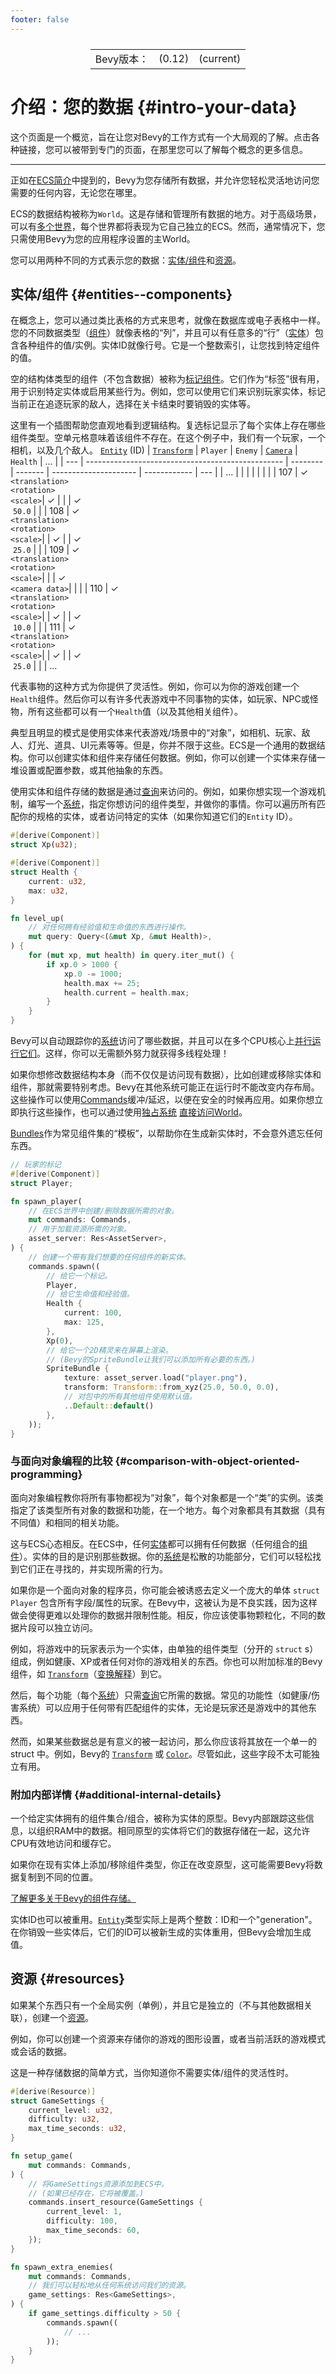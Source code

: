 ```yaml
---
footer: false
---
```

<table style="display:flex;justify-content:center">
  <tr>
    <td>Bevy版本：</td>
    <td>(0.12)</td>
    <td>(current)</td>
  </tr>
</table>

# 介绍：您的数据 {#intro-your-data}
这个页面是一个概览，旨在让您对Bevy的工作方式有一个大局观的了解。点击各种链接，您可以被带到专门的页面，在那里您可以了解每个概念的更多信息。

----

正如在[ECS简介](/book/14.programming/14.1ecs-intro)中提到的，Bevy为您存储所有数据，并允许您轻松灵活地访问您需要的任何内容，无论您在哪里。

ECS的数据结构被称为`World`。这是存储和管理所有数据的地方。对于高级场景，可以有[多个世界](/book/14.programming/14.5intro-data#entities--components)，每个世界都将表现为它自己独立的ECS。然而，通常情况下，您只需使用Bevy为您的应用程序设置的主World。

您可以用两种不同的方式表示您的数据：[实体/组件](#entities--components)和[资源](#resources)。

## 实体/组件 {#entities--components}
在概念上，您可以通过类比表格的方式来思考，就像在数据库或电子表格中一样。您的不同数据类型（[组件](/book/14.programming/14.7ec#components)）就像表格的“列”，并且可以有任意多的“行”（[实体](/book/14.programming/14.7ec#entities)）包含各种组件的值/实例。实体ID就像行号。它是一个整数索引，让您找到特定组件的值。

空的结构体类型的组件（不包含数据）被称为[标记组件](/book/14.programming/14.7ec#components)。它们作为“标签”很有用，用于识别特定实体或启用某些行为。例如，您可以使用它们来识别玩家实体，标记当前正在追逐玩家的敌人，选择在关卡结束时要销毁的实体等。

这里有一个插图帮助您直观地看到逻辑结构。复选标记显示了每个实体上存在哪些组件类型。空单元格意味着该组件不存在。在这个例子中，我们有一个玩家，一个相机，以及几个敌人。
[`Entity`](https://docs.rs/bevy/0.12.0/bevy/ecs/entity/struct.Entity.html) (ID) | [`Transform`](https://docs.rs/bevy/0.12.0/bevy/transform/components/struct.Transform.html) | `Player` | `Enemy` | [`Camera`](https://docs.rs/bevy/0.12.0/bevy/render/camera/struct.Camera.html) | `Health` | ... |
| --- | ------------------------------------------------- | -------- | ------- | --------------------- | ------------ | --- |
| ... |                                                   |          |         |                       |              |     |
| 107 | ✓ <br>`<translation>`<br>`<rotation>`<br>`<scale>`| ✓        |         |                      | ✓<br> `50.0` |     |
| 108 | ✓ <br>`<translation>`<br>`<rotation>`<br>`<scale>`|          | ✓       |                      | ✓<br> `25.0` |     |
| 109 | ✓ <br>`<translation>`<br>`<rotation>`<br>`<scale>`|          |         | ✓ <br>`<camera data>`|              |     |
| 110 | ✓ <br>`<translation>`<br>`<rotation>`<br>`<scale>`|          | ✓       |                      | ✓<br> `10.0` |     |
| 111 | ✓ <br>`<translation>`<br>`<rotation>`<br>`<scale>`|          | ✓       |                      | ✓<br> `25.0` |     |
| ...

代表事物的这种方式为你提供了灵活性。例如，你可以为你的游戏创建一个`Health`组件。然后你可以有许多代表游戏中不同事物的实体，如玩家、NPC或怪物，所有这些都可以有一个`Health`值（以及其他相关组件）。

典型且明显的模式是使用实体来代表游戏/场景中的“对象”，如相机、玩家、敌人、灯光、道具、UI元素等等。但是，你并不限于这些。ECS是一个通用的数据结构。你可以创建实体和组件来存储任何数据。例如，你可以创建一个实体来存储一堆设置或配置参数，或其他抽象的东西。

使用实体和组件存储的数据是通过[查询](/book/14.programming/14.9queries)来访问的。例如，如果你想实现一个游戏机制，编写一个[系统](/book/14.programming/14.5systems)，指定你想访问的组件类型，并做你的事情。你可以遍历所有匹配你的规格的实体，或者访问特定的实体（如果你知道它们的`Entity` ID）。

```rust
#[derive(Component)]
struct Xp(u32);

#[derive(Component)]
struct Health {
    current: u32,
    max: u32,
}

fn level_up(
    // 对任何拥有经验值和生命值的东西进行操作。
    mut query: Query<(&mut Xp, &mut Health)>,
) {
    for (mut xp, mut health) in query.iter_mut() {
        if xp.0 > 1000 {
            xp.0 -= 1000;
            health.max += 25;
            health.current = health.max;
        }
    }
}
```
Bevy可以自动跟踪你的[系统](/book/14.programming/14.5systems)访问了哪些数据，并且可以在多个CPU核心上[并行运行它们](/book/14.programming/14.16system-order)。这样，你可以无需额外努力就获得多线程处理！

如果你想修改数据结构本身（而不仅仅是访问现有数据），比如创建或移除实体和组件，那就需要特别考虑。Bevy在其他系统可能正在运行时不能改变内存布局。这些操作可以使用[Commands](/book/14.programming/14.10commands)缓冲/延迟，以便在安全的时候再应用。如果你想立即执行这些操作，也可以通过使用[独占系统](/book/14.programming/14.13exclusive) [直接访问World](/book/14.programming/14.14world)。

[Bundles](/book/14.programming/14.8bundle)作为常见组件集的“模板”，以帮助你在生成新实体时，不会意外遗忘任何东西。

```rust
// 玩家的标记
#[derive(Component)]
struct Player;

fn spawn_player(
    // 在ECS世界中创建/删除数据所需的对象。
    mut commands: Commands,
    // 用于加载资源所需的对象。
    asset_server: Res<AssetServer>,
) {
    // 创建一个带有我们想要的任何组件的新实体。
    commands.spawn((
        // 给它一个标记。
        Player,
        // 给它生命值和经验值。
        Health {
            current: 100,
            max: 125,
        },
        Xp(0),
        // 给它一个2D精灵来在屏幕上渲染。
        // (Bevy的SpriteBundle让我们可以添加所有必要的东西。)
        SpriteBundle {
            texture: asset_server.load("player.png"),
            transform: Transform::from_xyz(25.0, 50.0, 0.0),
            // 对包中的所有其他组件使用默认值。
            ..Default::default()
        },
    ));
}
```

### 与面向对象编程的比较 {#comparison-with-object-oriented-programming}
面向对象编程教你将所有事物都视为“对象”，每个对象都是一个“类”的实例。该类指定了该类型所有对象的数据和功能，在一个地方。每个对象都具有其数据（具有不同值）和相同的相关功能。

这与ECS心态相反。在ECS中，任何[实体](/book/14.programming/14.7ec#entities)都可以拥有任何数据（任何组合的[组件](/book/14.programming/14.7ec#components)）。实体的目的是识别那些数据。你的[系统](/book/14.programming/14.5systems)是松散的功能部分，它们可以轻松找到它们正在寻找的，并实现所需的行为。

如果你是一个面向对象的程序员，你可能会被诱惑去定义一个庞大的单体 `struct Player` 包含所有字段/属性的玩家。在Bevy中，这被认为是不良实践，因为这样做会使得更难以处理你的数据并限制性能。相反，你应该使事物颗粒化，不同的数据片段可以独立访问。

例如，将游戏中的玩家表示为一个实体，由单独的组件类型（分开的 `struct` s）组成，例如健康、XP或者任何对你的游戏相关的东西。你也可以附加标准的Bevy组件，如 [`Transform`](https://docs.rs/bevy/0.12.0/bevy/transform/components/struct.Transform.html)（[变换解释](/book/5.fundamentals/5.2transforms)）到它。

然后，每个功能（每个[系统](/book/14.programming/14.5systems)）只需[查询](/book/14.programming/14.9queries)它所需的数据。常见的功能性（如健康/伤害系统）可以应用于任何带有匹配组件的实体，无论是玩家还是游戏中的其他东西。

然而，如果某些数据总是有意义的被一起访问，那么你应该将其放在一个单一的 struct 中。例如，Bevy的 [`Transform`](https://docs.rs/bevy/0.12.0/bevy/transform/components/struct.Transform.html) 或 [`Color`](https://docs.rs/bevy/0.12.0/bevy/render/color/enum.Color.html)。尽管如此，这些字段不太可能独立有用。

### 附加内部详情 {#additional-internal-details}
一个给定实体拥有的组件集合/组合，被称为实体的原型。Bevy内部跟踪这些信息，以组织RAM中的数据。相同原型的实体将它们的数据存储在一起，这允许CPU有效地访问和缓存它。

如果你在现有实体上添加/移除组件类型，你正在改变原型，这可能需要Bevy将数据复制到不同的位置。

[了解更多关于Bevy的组件存储。](/book/16.patterns/16.2component-storage)

实体ID也可以被重用。[`Entity`](https://docs.rs/bevy/0.12.0/bevy/ecs/entity/struct.Entity.html)类型实际上是两个整数：ID和一个"generation"。在你销毁一些实体后，它们的ID可以被新生成的实体重用，但Bevy会增加生成值。

## 资源 {#resources}

如果某个东西只有一个全局实例（单例），并且它是独立的（不与其他数据相关联），创建一个[资源](/book/14.programming/14.6res)。

例如，你可以创建一个资源来存储你的游戏的图形设置，或者当前活跃的游戏模式或会话的数据。

这是一种存储数据的简单方式，当你知道你不需要实体/组件的灵活性时。

```rust
#[derive(Resource)]
struct GameSettings {
    current_level: u32,
    difficulty: u32,
    max_time_seconds: u32,
}

fn setup_game(
    mut commands: Commands,
) {
    // 将GameSettings资源添加到ECS中。
    // (如果已经存在，它将被覆盖。)
    commands.insert_resource(GameSettings {
        current_level: 1,
        difficulty: 100,
        max_time_seconds: 60,
    });
}

fn spawn_extra_enemies(
    mut commands: Commands,
    // 我们可以轻松地从任何系统访问我们的资源。
    game_settings: Res<GameSettings>,
) {
    if game_settings.difficulty > 50 {
        commands.spawn((
            // ...
        ));
    }
}
```
